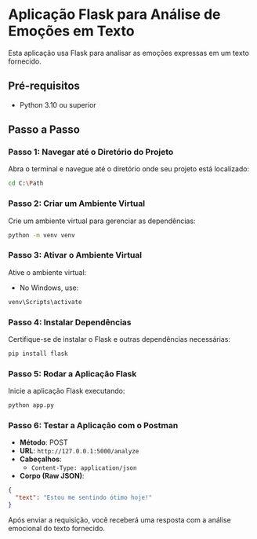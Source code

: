 
# Aplicação Flask para Análise de Emoções em Texto

Esta aplicação usa Flask para analisar as emoções expressas em um texto fornecido.

## Pré-requisitos
- Python 3.10 ou superior

## Passo a Passo

### Passo 1: Navegar até o Diretório do Projeto
Abra o terminal e navegue até o diretório onde seu projeto está localizado:
```bash
cd C:\Path
```

### Passo 2: Criar um Ambiente Virtual
Crie um ambiente virtual para gerenciar as dependências:
```bash
python -m venv venv
```

### Passo 3: Ativar o Ambiente Virtual
Ative o ambiente virtual:
- No Windows, use:
```bash
venv\Scripts\activate
```

### Passo 4: Instalar Dependências
Certifique-se de instalar o Flask e outras dependências necessárias:
```bash
pip install flask
```

### Passo 5: Rodar a Aplicação Flask
Inicie a aplicação Flask executando:
```bash
python app.py
```

### Passo 6: Testar a Aplicação com o Postman
- **Método**: POST
- **URL**: `http://127.0.0.1:5000/analyze`
- **Cabeçalhos**: 
    - `Content-Type: application/json`
- **Corpo (Raw JSON)**:
```json
{
  "text": "Estou me sentindo ótimo hoje!"
}
```

Após enviar a requisição, você receberá uma resposta com a análise emocional do texto fornecido.
